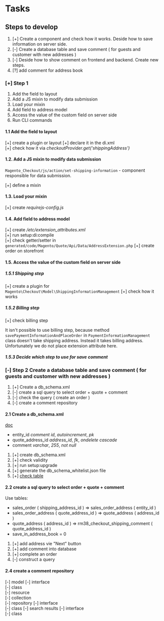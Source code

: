 # Tasks

## Steps to develop

1. [+] Create a component and check how it works. Deside how to save information on server side.
2. [-] Create a database table and save comment ( for guests and customer with new addresses )
3. [-] Deside how to show comment on frontend and backend. Create new steps.
4. [?] add comment for address book

### [+] Step 1

1. Add the field to layout
2. Add a JS mixin to modify data submission
3. Load your mixin
4. Add field to address model
5. Access the value of the custom field on server side
6. Run CLI commands

#### 1.1 Add the field to layout

[+] create a plugin or layout
[+] declare it in the di.xml  
[+] check how it via *checkoutProvider.get('shippingAddress')*  

#### 1.2. Add a JS mixin to modify data submission

`Magento_Checkout/js/action/set-shipping-information` - component responsible for data submission.

[+] define a mixin  

#### 1.3. Load your mixin

[+] create *requirejs-config.js*

#### 1.4. Add field to address model

[+] create */etc/extension_attributes.xml*  
[+] run setup:di:compile  
[+] check getter/setter in `generated/code/Magento/Quote/Api/Data/AddressExtension.php`
[+] create order on storefront

#### 1.5. Access the value of the custom field on server side

##### 1.5.1 Shipping step

[+] create a plugin for `Magento\Checkout\Model\ShippingInformationManagement`
[+] check how it works

##### 1.5.2 Billing step

[+] check billing step

It isn't possible to use billing step, because method `savePaymentInformationAndPlaceOrder` in `PaymentInformationManagement` class doesn't take shipping address. Instead it takes billing address. Unfortunately we do not place extension attribute here.

##### 1.5.3 Decide which step to use for save comment

### [-] Step 2 Create a database table and save comment ( for guests and customer with new addresses )

1. [+] Create a db_schema.xml  
2. [-] create a sql query to select order + quote + comment  
3. [-] check the query ( create an order )  
4. [-] create a comment repository  

#### 2.1 Create a db_schema.xml

[doc](https://developer.adobe.com/commerce/php/development/components/declarative-schema/configuration/)

- entity_id             *comment id*, *autoincrement*, *pk*
- quote_address_id      *address_id*, *fk*, *ondelete cascade*
- comment               *varchar*, *255*, *not null*

1. [+] create db_schema.xml
2. [+] check validity
3. [+] run setup:upgrade
4. [+] generate the db_schema_whitelist.json file
5. [+] [check table](./tasks/2_1_5_check_table.sql)

#### 2.2  create a sql query to select order + quote + comment

Use tables:

- sales_order ( shipping_address_id ) => sales_order_address ( entity_id )
- sales_order_address ( quote_address_id ) => quote_address ( address_id )
- quote_address ( address_id ) => rm38_checkout_shipping_comment ( quote_address_id )
- save_in_address_book = 0

1. [+] add address vie "Next" button
2. [+] add comment into database
3. [+] complete an order
4. [-] construct a query

#### 2.4 create a comment repository

[-] model
        [-] interface  
        [-] class  
[-] resource  
[-] collection  
[-] repository
        [-] interface  
        [-] class
[-] search results
        [-] interface  
        [-] class
